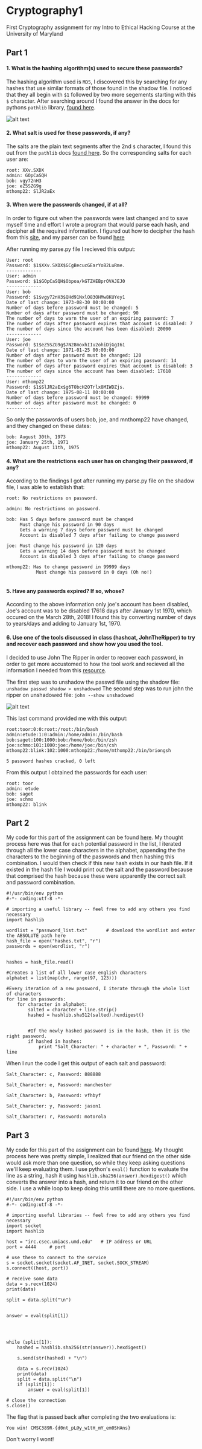 # Cryptography1
First Cryptography assignment for my Intro to Ethical Hacking Course at the University of Maryland

## Part 1

#### 1. What is the hashing algorithm(s) used to secure these passwords?

The hashing algorithm used is ```MD5```, I discovered this by searching for any hashes that use similar formats of those found in the shadow file. I noticed that they all begin with ```$1``` followed by two more segements starting with this ```$``` character. After searching around I found the answer in the docs for pythons ```pathlib``` library, [found here](http://passlib.readthedocs.io/en/stable/lib/passlib.hash.md5_crypt.html). 

![alt text](https://github.com/yreiss1/Cryptography1/blob/master/pathlib.png)

#### 2. What salt is used for these passwords, if any?

The salts are the plain text segments after the 2nd ```$``` character, I found this out from the ```pathlib``` docs [found here](http://passlib.readthedocs.io/en/stable/lib/passlib.hash.md5_crypt.html). So the corresponding salts for each user are:

```
root: XXv.SXDX
admin: GOpCaSQH
bob: vgy72nH3
joe: eZ5SZG9g
mthomp22: SlJR2aEx
```


#### 3. When were the passwords changed, if at all?

In order to figure out when the passwords were last changed and to save myself time and effort I wrote a program that would parse each hash, and decipher all the required information. I figured out how to decipher the hash from this [site](https://www.tldp.org/LDP/lame/LAME/linux-admin-made-easy/shadow-file-formats.html), and my parser can be found [here](https://github.com/yreiss1/Cryptography1/blob/master/parse.py)

After running my parse.py file I recieved this output:

```
User: root
Password: $1$XXv.SXDX$GCgBecucGEarYoB2LuRme.
-------------
User: admin
Password: $1$GOpCaSQH$Obpoa/kGTZHEBprOVAJEJ0
-------------
User: bob
Password: $1$vgy72nH3$QHd91NxlO83OHMw8KUYey1
Date of last change: 1973-08-30 00:00:00
Number of days before password must be changed: 5
Number of days after password must be changed: 90
The number of days to warn the user of an expiring password: 7
The number of days after password expires that account is disabled: 7
The number of days since the account has been disabled: 20000
-------------
User: joe
Password: $1$eZ5SZG9g$7N28moxhIIu2ohiDjGgI61
Date of last change: 1971-01-25 00:00:00
Number of days after password must be changed: 120
The number of days to warn the user of an expiring password: 14
The number of days after password expires that account is disabled: 3
The number of days since the account has been disabled: 17618
-------------
User: mthomp22
Password: $1$SlJR2aEx$g6TObcH2OTrlx8MIWDZjs.
Date of last change: 1975-08-11 00:00:00
Number of days before password must be changed: 99999
Number of days after password must be changed: 0
-------------
```

So only the passwords of users bob, joe, and mnthomp22 have changed, and they changed on these dates:

```
bob: August 30th, 1973
joe: January 25th, 1971
mthomp22: August 11th, 1975
```

#### 4. What are the restrictions each user has on changing their password, if any?

According to the findings I got after running my parse.py file on the shadow file, I was able to establish that:

```
root: No restrictions on password.

admin: No restrictions on password.

bob: Has 5 days before password must be changed
     Must change his password in 90 days
     Gets a warning 7 days before password must be changed
     Account is disabled 7 days after failing to change password
     
joe: Must change his password in 120 days
     Gets a warning 14 days before password must be changed
     Account is disabled 3 days after failing to change password
     
mthomp22: Has to change password in 99999 days 
           Must change his password in 0 days (Oh no!)
           
```

#### 5. Have any passwords expired? If so, whose?

According to the above information only joe's account has been disabled, Joe's account was to be disabled 17618 days after January 1st 1970, which occured on the March 28th, 2018! I found this by converting number of days to years/days and adding to January 1st, 1970. 

#### 6. Use one of the tools discussed in class (hashcat, JohnTheRipper) to try and recover each password and show how you used the tool.

I decided to use John The Ripper in order to recover each password, in order to get more accustomed to how the tool work and recieved all the information I needed from this [resource](https://linuxconfig.org/password-cracking-with-john-the-ripper-on-linux).

The first step was to unshadow the passwd file using the shadow file: ```unshadow passwd shadow > unshadowed```
The second step was to run john the ripper on unshadowed file: ```john --show unshadowed```

![alt text](https://github.com/yreiss1/Cryptography1/blob/master/johnTheRipper.png)

This last command provided me with this output:
```
root:toor:0:0:root:/root:/bin/bash
admin:etude:1:0:admin:/home/admin:/bin/bash
bob:saget:100:1000:bob:/home/bob:/bin/zsh
joe:schmo:101:1000:joe:/home/joe:/bin/csh
mthomp22:blink:102:1000:mthomp22:/home/mthomp22:/bin/briongsh

5 password hashes cracked, 0 left
```

From this output I obtained the passwords for each user:

```
root: toor
admin: etude
bob: saget
joe: schmo
mthomp22: blink
```

## Part 2

My code for this part of the assignment can be found [here](https://github.com/yreiss1/Cryptography1/blob/master/part2.py). My thought process here was that for each potential password in the list, I iterated through all the lower case characters in the alphabet, appending the the characters to the beginning of the passwords and then hashing this combination. I would then check if this new hash exists in our hash file. If it existed in the hash file I would print out the salt and the password because that comprised the hash because these were apparently the correct salt and password combination. 

```
#!/usr/bin/env python
#-*- coding:utf-8 -*-

# importing a useful library -- feel free to add any others you find necessary
import hashlib

wordlist = "password_list.txt"       # download the wordlist and enter the ABSOLUTE path here
hash_file = open("hashes.txt", "r")
passwords = open(wordlist, "r")


hashes = hash_file.read()

#Creates a list of all lower case english characters
alphabet = list(map(chr, range(97, 123)))

#Every iteration of a new password, I iterate through the whole list of characters
for line in passwords:
	for character in alphabet:
		salted = character + line.strip()
		hashed = hashlib.sha512(salted).hexdigest()


		#If the newly hashed password is in the hash, then it is the right password.
		if hashed in hashes:
			print "Salt_Character: " + character + ", Password: " + line
```





When I run the code I get this output of each salt and password:
```
Salt_Character: c, Password: 888888

Salt_Character: e, Password: manchester

Salt_Character: b, Password: vfhbyf

Salt_Character: y, Password: jason1

Salt_Character: r, Password: motorola
```

## Part 3

My code for this part of the assignment can be found [here](https://github.com/yreiss1/Cryptography1/blob/master/part3.py). My thought process here was pretty simple, I realized that our friend on the other side would ask more than one question, so while they keep asking questions we'll keep evaluating them. I use python's ```eval()``` function to evaluate the line as a string, hash it using ```hashlib.sha256(answer).hexdigest()``` which converts the answer into a hash, and return it to our friend on the other side. I use a while loop to keep doing this untill there are no more questions. 

```
#!/usr/bin/env python
#-*- coding:utf-8 -*-

# importing useful libraries -- feel free to add any others you find necessary
import socket
import hashlib

host = "irc.csec.umiacs.umd.edu"   # IP address or URL
port = 4444     # port

# use these to connect to the service
s = socket.socket(socket.AF_INET, socket.SOCK_STREAM)
s.connect((host, port))

# receive some data
data = s.recv(1024)
print(data)

split = data.split("\n")


answer = eval(split[1])




while (split[1]):
	hashed = hashlib.sha256(str(answer)).hexdigest()

	s.send(str(hashed) + "\n")

	data = s.recv(1024)
	print(data)
	split = data.split("\n")
	if (split[1]):
		answer = eval(split[1])

# close the connection
s.close()
```

The flag that is passed back after completing the two evaluations is: 

```You win! CMSC389R-{d0nt_pL@y_w1tH_mY_em0SHAns}```

Don't worry I wont!

